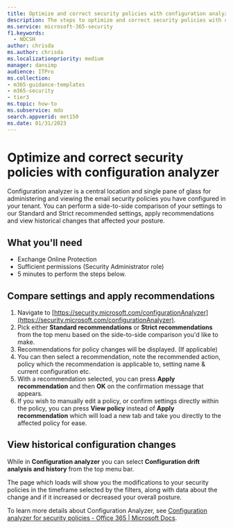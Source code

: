 ```yaml
---
title: Optimize and correct security policies with configuration analyzer
description: The steps to optimize and correct security policies with configuration analyzer. Configuration analyzer is a central location and single pane of glass for administering and viewing the email security policies you have configured in your tenant.
ms.service: microsoft-365-security
f1.keywords:
  - NOCSH
author: chrisda
ms.author: chrisda
ms.localizationpriority: medium
manager: dansimp
audience: ITPro
ms.collection:
- m365-guidance-templates
- m365-security
- tier3
ms.topic: how-to
ms.subservice: mdo
search.appverid: met150
ms.date: 01/31/2023
---
```


# Optimize and correct security policies with configuration analyzer

Configuration analyzer is a central location and single pane of glass for administering and viewing the email security policies you have configured in your tenant. You can perform a side-to-side comparison of your settings to our Standard and Strict recommended settings, apply recommendations and view historical changes that affected your posture.

## What you'll need

- Exchange Online Protection
- Sufficient permissions (Security Administrator role)
- 5 minutes to perform the steps below.

## Compare settings and apply recommendations

1. Navigate to [https://security.microsoft.com/configurationAnalyzer](https://security.microsoft.com/configurationAnalyzer).
1. Pick either **Standard recommendations** or **Strict recommendations** from the top menu based on the side-to-side comparison you'd like to make.
1. Recommendations for policy changes will be displayed. (If applicable)
1. You can then select a recommendation, note the recommended action, policy which the recommendation is applicable to, setting name & current configuration etc.
1. With a recommendation selected, you can press **Apply recommendation** and then **OK** on the confirmation message that appears.
1. If you wish to manually edit a policy, or confirm settings directly within the policy, you can press **View policy** instead of **Apply recommendation** which will load a new tab and take you directly to the affected policy for ease.

## View historical configuration changes

While in **Configuration analyzer** you can select **Configuration drift analysis and history** from the top menu bar.

The page which loads will show you the modifications to your security policies in the timeframe selected by the filters, along with data about the change and if it increased or decreased your overall posture.

To learn more details about Configuration Analyzer, see [Configuration analyzer for security policies - Office 365 | Microsoft Docs](../../office-365-security/configuration-analyzer-for-security-policies.md).
